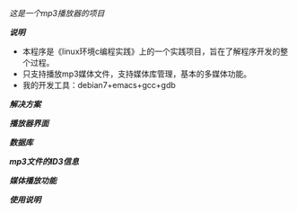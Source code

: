 *这是一个mp3播放器的项目*

***说明***
+  本程序是《linux环境c编程实践》上的一个实践项目，旨在了解程序开发的整个过程。
+  只支持播放mp3媒体文件，支持媒体库管理，基本的多媒体功能。
+  我的开发工具：debian7+emacs+gcc+gdb

***解决方案***

*****播放器界面*****

*****数据库*****

*****mp3文件的ID3信息*****

*****媒体播放功能*****

***使用说明***


